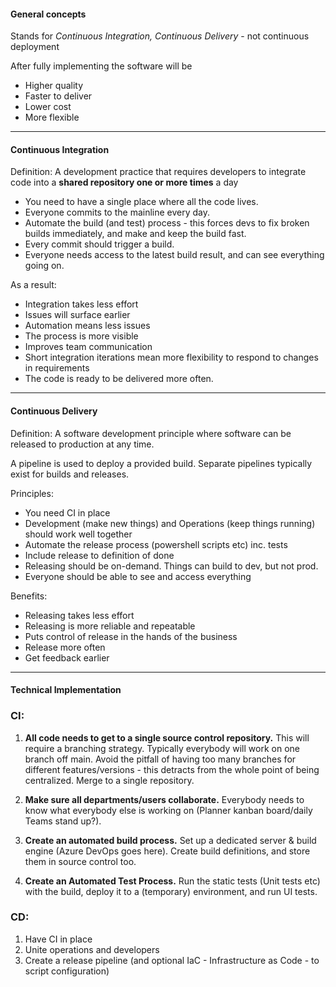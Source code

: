 #### General concepts

Stands for *Continuous Integration, Continuous Delivery* - not continuous deployment

After fully implementing the software will be
- Higher quality
- Faster to deliver
- Lower cost
- More flexible

---

#### Continuous Integration
Definition: A development practice that requires developers to integrate code into a **shared repository one or more times** a day
- You need to have a single place where all the code lives.
- Everyone commits to the mainline every day.
- Automate the build (and test) process - this forces devs to fix broken builds immediately, and make and keep the build fast.
- Every commit should trigger a build.
- Everyone needs access to the latest build result, and can see everything going on.

As a result:
- Integration takes less effort
- Issues will surface earlier
- Automation means less issues
- The process is more visible
- Improves team communication
- Short integration iterations mean more flexibility to respond to changes in requirements
- The code is ready to be delivered more often.

---

#### Continuous Delivery
Definition: A software development principle where software can be released to production at any time.

A pipeline is used to deploy a provided build.  Separate pipelines typically exist for builds and releases.

Principles:
- You need CI in place
- Development (make new things) and Operations (keep things running) should work well together
- Automate the release process (powershell scripts etc) inc. tests
- Include release to definition of done
- Releasing should be on-demand.  Things can build to dev, but not prod.
- Everyone should be able to see and access everything

Benefits:

- Releasing takes less effort
- Releasing is more reliable and repeatable
- Puts control of release in the hands of the business
- Release more often
- Get feedback earlier

---

#### Technical Implementation

### CI:

1. **All code needs to get to a single source control repository.**  This will require a branching strategy.  Typically everybody will work on one branch off main.  Avoid the pitfall of having too many branches for different features/versions - this detracts from the whole point of being centralized. Merge to a single repository.

2. **Make sure all departments/users collaborate.**  Everybody needs to know what everybody else is working on (Planner kanban board/daily Teams stand up?).

3. **Create an automated build process.**  Set up a dedicated server & build engine (Azure DevOps goes here).  Create build definitions, and store them in source control too.

4. **Create an Automated Test Process.**  Run the static tests (Unit tests etc) with the build, deploy it to a (temporary) environment, and run UI tests.

### CD:

1. Have CI in place
2. Unite operations and developers
3. Create a release pipeline (and optional IaC - Infrastructure as Code - to script configuration)